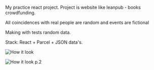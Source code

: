 
My practice react project. 
Project is website like leanpub - books crowdfunding.

All coincidences  with real people are random and events are fictional

Making with tests random data.

Stack: React + Parcel + JSON data's.

![How it look](https://i.ibb.co/NYdn7bg/09-11-2020-223205.jpg)

![How it look p.2](https://i.ibb.co/NT0b3Wc/16-11-2020-210704.jpg)

